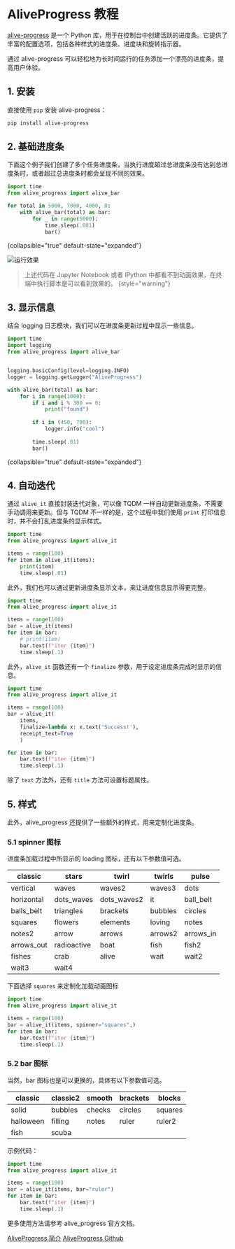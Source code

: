# AliveProgress 教程

<show-structure depth="2"/>

[alive-progress](https://github.com/rsalmei/alive-progress) 是一个 Python 库，用于在控制台中创建活跃的进度条。它提供了丰富的配置选项，包括各种样式的进度条、进度块和旋转指示器。

通过 alive-progress 可以轻松地为长时间运行的任务添加一个漂亮的进度条，提高用户体验。

## 1. 安装

直接使用 `pip` 安装 alive-progress：

```Bash
pip install alive-progress
```

## 2. 基础进度条

下面这个例子我们创建了多个任务进度条，当执行进度超过总进度条没有达到总进度条时，或者超过总进度条时都会呈现不同的效果。

```Python
import time
from alive_progress import alive_bar

for total in 5000, 7000, 4000, 0:
    with alive_bar(total) as bar:
        for _ in range(5000):
            time.sleep(.001)
            bar()
```
{collapsible="true" default-state="expanded"}

![运行效果](https://raw.githubusercontent.com/rsalmei/alive-progress/main/img/alive-demo.gif)


> 上述代码在 Jupyter Notebook 或者 IPython 中都看不到动画效果，在终端中执行脚本是可以看到效果的。
{style="warning"}

## 3. 显示信息

结合 logging 日志模块，我们可以在进度条更新过程中显示一些信息。

```Python
import time
import logging
from alive_progress import alive_bar


logging.basicConfig(level=logging.INFO)
logger = logging.getLogger("AliveProgress")

with alive_bar(total) as bar:
    for i in range(1000):
        if i and i % 300 == 0:
            print("found")
        
        if i in (450, 700):
            logger.info("cool")
        
        time.sleep(.01)
        bar()
```
{collapsible="true" default-state="expanded"}

## 4. 自动迭代

通过 `alive_it` 直接封装迭代对象，可以像 TQDM 一样自动更新进度条，不需要手动调用来更新。但与 TQDM 不一样的是，这个过程中我们使用 `print` 打印信息时，并不会打乱进度条的显示样式。

```Python
import time
from alive_progress import alive_it

items = range(100)
for item in alive_it(items):
    print(item)
    time.sleep(.01)
```

此外，我们也可以通过更新进度条显示文本，来让进度信息显示得更完整。

```Python
import time
from alive_progress import alive_it

items = range(100)
bar = alive_it(items)
for item in bar:
    # print(item)
    bar.text(f"iter {item}")
    time.sleep(.1)
```

此外，`alive_it` 函数还有一个 `finalize` 参数，用于设定进度条完成时显示的信息。

```Python
import time
from alive_progress import alive_it

items = range(100)
bar = alive_it(
    items, 
    finalize=lambda x: x.text('Success!'), 
    receipt_text=True
    )

for item in bar:
    bar.text(f"iter {item}")
    time.sleep(.1)
```

除了 `text` 方法外，还有 `title` 方法可设置标题属性。

## 5. 样式

此外，alive_progress 还提供了一些额外的样式，用来定制化进度条。

### 5.1 spinner 图标

进度条加载过程中所显示的 loading 图标，还有以下参数值可选。


| classic    | stars       | twirl       | twirls  | pulse     |
|------------|-------------|-------------|---------|-----------|
| vertical   | waves       | waves2      | waves3  | dots      |
| horizontal | dots_waves  | dots_waves2 | it      | ball_belt |
| balls_belt | triangles   | brackets    | bubbles | circles   |
| squares    | flowers     | elements    | loving  | notes     |
| notes2     | arrow       | arrows      | arrows2 | arrows_in |
| arrows_out | radioactive | boat        | fish    | fish2     |
| fishes     | crab        | alive       | wait    | wait2     |
| wait3      | wait4       |

下面选择 `squares` 来定制化加载动画图标

```Python
import time
from alive_progress import alive_it

items = range(100)
bar = alive_it(items, spinner="squares",)
for item in bar:
    bar.text(f"iter {item}")
    time.sleep(.1)
```

### 5.2 bar 图标

当然，bar 图标也是可以更换的，具体有以下参数值可选。

| classic   | classic2 | smooth | brackets | blocks  |
|-----------|----------|--------|----------|---------|
| solid     | bubbles  | checks | circles  | squares |
| halloween | filling  | notes  | ruler    | ruler2  |
| fish      | scuba    |


示例代码：

```Python
import time
from alive_progress import alive_it

items = range(100)
bar = alive_it(items, bar="ruler")
for item in bar:
    bar.text(f"iter {item}")
    time.sleep(.1)
```


更多使用方法请参考 alive_progress 官方文档。


<seealso>
<category ref="ref_docs">
    <a href="https://mp.weixin.qq.com/s/lgJzipJ7QnvqXzXvXvM0hA">AliveProgress 简介</a>
</category>
<category ref="ref_github">
    <a href="https://github.com/rsalmei/alive-progress">AliveProgress Github</a>
</category>
<category ref="ref_issues">
</category>
<category ref="ref_hf"></category>
<category ref="ref_ms"></category>
</seealso>